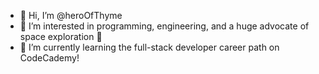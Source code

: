 - 👋 Hi, I’m @heroOfThyme
- 👀 I’m interested in programming, engineering, and a huge advocate of space exploration 🚀
- 🌱 I’m currently learning the full-stack developer career path on CodeCademy!
